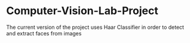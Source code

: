 # Computer-Vision-Lab-Project

The current version of the project uses Haar Classifier in order to detect and extract faces from images
